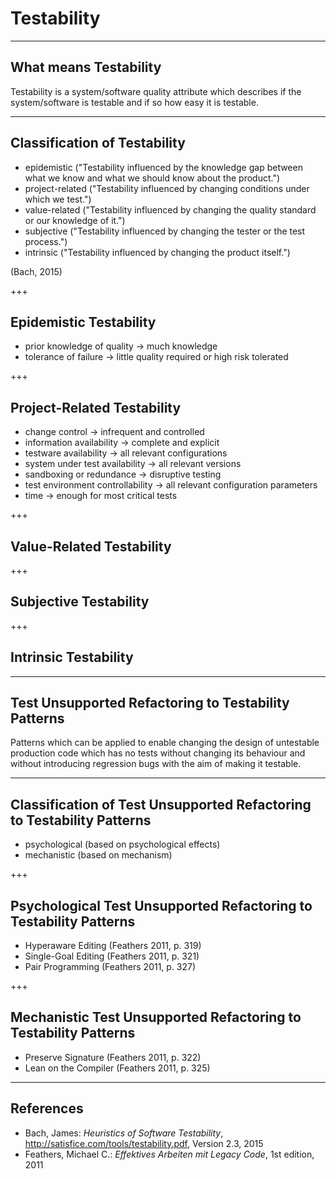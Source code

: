 # Testability

---

## What means Testability

Testability is a system/software quality attribute which describes if the system/software is testable and
if so how easy it is testable.

---

## Classification of Testability

- epidemistic ("Testability influenced by the knowledge gap between what we know and what we should know about the product.")
- project-related ("Testability influenced by changing conditions under which we test.")
- value-related ("Testability influenced by changing the quality standard or our knowledge of it.")
- subjective ("Testability influenced by changing the tester or the test process.")
- intrinsic ("Testability influenced by changing the product itself.")

(Bach, 2015)

+++

## Epidemistic Testability

- prior knowledge of quality -> much knowledge
- tolerance of failure -> little quality required or high risk tolerated

+++

## Project-Related Testability

- change control -> infrequent and controlled
- information availability -> complete and explicit 
- testware availability -> all relevant configurations
- system under test availability -> all relevant versions
- sandboxing or redundance -> disruptive testing
- test environment controllability -> all relevant configuration parameters
- time -> enough for most critical tests

+++

## Value-Related Testability

+++

## Subjective Testability

+++

## Intrinsic Testability

---

## Test Unsupported Refactoring to Testability Patterns

Patterns which can be applied to enable changing the design of untestable production code
which has no tests without changing its behaviour and without introducing regression bugs
with the aim of making it testable.

---

## Classification of Test Unsupported Refactoring to Testability Patterns

- psychological (based on psychological effects)
- mechanistic (based on mechanism)

+++

## Psychological Test Unsupported Refactoring to Testability Patterns

- Hyperaware Editing (Feathers 2011, p. 319)
- Single-Goal Editing (Feathers 2011, p. 321)
- Pair Programming (Feathers 2011, p. 327)

+++

## Mechanistic Test Unsupported Refactoring to Testability Patterns

- Preserve Signature (Feathers 2011, p. 322)
- Lean on the Compiler (Feathers 2011, p. 325)

---

## References

- Bach, James: *Heuristics of Software Testability*, http://satisfice.com/tools/testability.pdf, Version 2.3, 2015
- Feathers, Michael C.: *Effektives Arbeiten mit Legacy Code*, 1st edition, 2011
